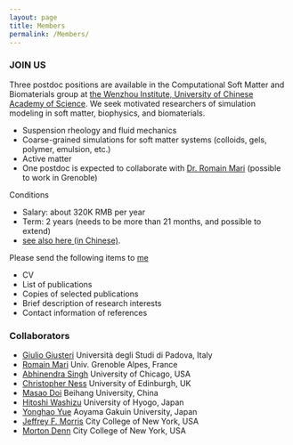```yaml
---
layout: page
title: Members
permalink: /Members/
---
```


### **JOIN US**
Three postdoc positions are available in the Computational Soft Matter and Biomaterials group at [the Wenzhou Institute, University of Chinese Academy of Science](http://www.wibe.ac.cn). We seek motivated researchers of simulation modeling in soft matter, biophysics, and biomaterials. 
- Suspension rheology and fluid mechanics 
- Coarse-grained simulations for soft matter systems (colloids, gels, polymer, emulsion, etc.)
- Active matter
- One postdoc is expected to collaborate with [Dr. Romain Mari](https://rmari.github.io) (possible to work in Grenoble)


Conditions
- Salary: about 320K RMB per year
- Term: 2 years (needs to be more than 21 months, and possible to extend)
- [see also here (in Chinese)](http://www.wiucas.ac.cn/hr/2020/272.html).

Please send the following items to [me](mailto:seto@wibe.ac.cn)
- CV 
- List of publications
- Copies of selected publications
- Brief description of research interests
- Contact information of references

### Collaborators

- [Giulio Giusteri](https://www.math.unipd.it/~giusteri/) Università degli Studi di Padova, Italy
- [Romain Mari](http://rmari.github.io) Univ. Grenoble Alpes, France
- [Abhinendra Singh](https://scholar.google.com/citations?user=M2IMz3QAAAAJ&hl=nl) University of Chicago, USA
- [Christopher Ness](https://christopherjness.github.io) University of Edinburgh, UK
- [Masao Doi](http://mdoi.jp/index_E.html) Beihang University, China
- [Hitoshi Washizu](http://washizu.org/lab/index-e.html) University of Hyogo, Japan
- [Yonghao Yue](http://mns.k.u-tokyo.ac.jp/~yonghao/) Aoyama Gakuin University, Japan 
- [Jeffrey F. Morris](http://www-levich.engr.ccny.cuny.edu/~jmorris/index.html) City College of New York, USA
- [Morton Denn](http://www-levich.engr.ccny.cuny.edu/mdcv.htm) City College of New York, USA

